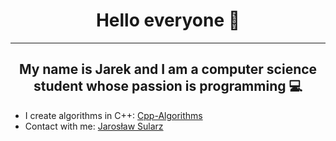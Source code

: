 <h1 align="center"> Hello everyone  👋 </h1>
<hr>
<h2 align="center"> My name is Jarek and I am a computer science student whose passion is programming 💻 </h2>

* I create algorithms in C++: [Cpp-Algorithms](https://github.com/Feniks012/Cpp-Algorithms)
* Contact with me: [Jarosław Sularz](https://www.linkedin.com/in/jaros%C5%82aw-sularz-4ab813253/)
